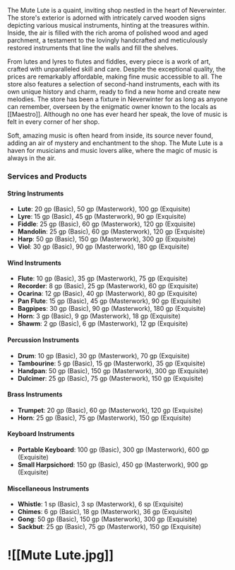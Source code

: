 The Mute Lute is a quaint, inviting shop nestled in the heart of Neverwinter. The store's exterior is adorned with intricately carved wooden signs depicting various musical instruments, hinting at the treasures within. Inside, the air is filled with the rich aroma of polished wood and aged parchment, a testament to the lovingly handcrafted and meticulously restored instruments that line the walls and fill the shelves.

From lutes and lyres to flutes and fiddles, every piece is a work of art, crafted with unparalleled skill and care. Despite the exceptional quality, the prices are remarkably affordable, making fine music accessible to all. The store also features a selection of second-hand instruments, each with its own unique history and charm, ready to find a new home and create new melodies. The store has been a fixture in Neverwinter for as long as anyone can remember, overseen by the enigmatic owner known to the locals as [[Maestro]]. Although no one has ever heard her speak, the love of music is felt in every corner of her shop.

Soft, amazing music is often heard from inside, its source never found, adding an air of mystery and enchantment to the shop. The Mute Lute is a haven for musicians and music lovers alike, where the magic of music is always in the air.

### Services and Products

#### String Instruments

- **Lute**: 20 gp (Basic), 50 gp (Masterwork), 100 gp (Exquisite)
- **Lyre**: 15 gp (Basic), 45 gp (Masterwork), 90 gp (Exquisite)
- **Fiddle**: 25 gp (Basic), 60 gp (Masterwork), 120 gp (Exquisite)
- **Mandolin**: 25 gp (Basic), 60 gp (Masterwork), 120 gp (Exquisite)
- **Harp**: 50 gp (Basic), 150 gp (Masterwork), 300 gp (Exquisite)
- **Viol**: 30 gp (Basic), 90 gp (Masterwork), 180 gp (Exquisite)

#### Wind Instruments

- **Flute**: 10 gp (Basic), 35 gp (Masterwork), 75 gp (Exquisite)
- **Recorder**: 8 gp (Basic), 25 gp (Masterwork), 60 gp (Exquisite)
- **Ocarina**: 12 gp (Basic), 40 gp (Masterwork), 80 gp (Exquisite)
- **Pan Flute**: 15 gp (Basic), 45 gp (Masterwork), 90 gp (Exquisite)
- **Bagpipes**: 30 gp (Basic), 90 gp (Masterwork), 180 gp (Exquisite)
- **Horn**: 3 gp (Basic), 9 gp (Masterwork), 18 gp (Exquisite)
- **Shawm**: 2 gp (Basic), 6 gp (Masterwork), 12 gp (Exquisite)

#### Percussion Instruments

- **Drum**: 10 gp (Basic), 30 gp (Masterwork), 70 gp (Exquisite)
- **Tambourine**: 5 gp (Basic), 15 gp (Masterwork), 35 gp (Exquisite)
- **Handpan**: 50 gp (Basic), 150 gp (Masterwork), 300 gp (Exquisite)
- **Dulcimer**: 25 gp (Basic), 75 gp (Masterwork), 150 gp (Exquisite)

#### Brass Instruments

- **Trumpet**: 20 gp (Basic), 60 gp (Masterwork), 120 gp (Exquisite)
- **Horn**: 25 gp (Basic), 75 gp (Masterwork), 150 gp (Exquisite)

#### Keyboard Instruments

- **Portable Keyboard**: 100 gp (Basic), 300 gp (Masterwork), 600 gp (Exquisite)
- **Small Harpsichord**: 150 gp (Basic), 450 gp (Masterwork), 900 gp (Exquisite)

#### Miscellaneous Instruments

- **Whistle**: 1 sp (Basic), 3 sp (Masterwork), 6 sp (Exquisite)
- **Chimes**: 6 gp (Basic), 18 gp (Masterwork), 36 gp (Exquisite)
- **Gong**: 50 gp (Basic), 150 gp (Masterwork), 300 gp (Exquisite)
- **Sackbut**: 25 gp (Basic), 75 gp (Masterwork), 150 gp (Exquisite)
# ![[Mute Lute.jpg]]